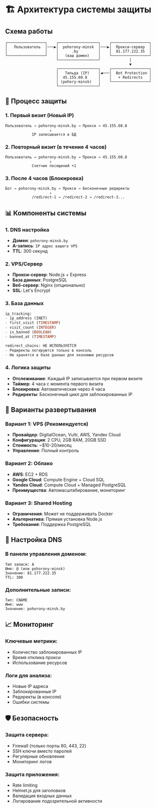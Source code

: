 # 🏗️ Архитектура системы защиты

## Схема работы

```
┌─────────────────┐    ┌──────────────────┐    ┌─────────────────┐
│   Пользователь  │───▶│  pohorony-minsk  │───▶│  Прокси-сервер  │
│                 │    │      .by         │    │  81.177.222.35  │
└─────────────────┘    │   (ваш домен)    │    └─────────────────┘
                       └──────────────────┘             │
                                                        ▼
                       ┌──────────────────┐    ┌─────────────────┐
                       │   Тильда (IP)    │◀───│  Bot Protection │
                       │  45.155.60.8     │    │   + Redirects   │
                       │ (pohory-minsk)   │    └─────────────────┘
                       └──────────────────┘
```

## 🔄 Процесс защиты

### 1. Первый визит (Новый IP)
```
Пользователь → pohorony-minsk.by → Прокси → 45.155.60.8
                    ↓
            IP записывается в БД
```

### 2. Повторный визит (в течение 4 часов)
```
Пользователь → pohorony-minsk.by → Прокси → 45.155.60.8
                    ↓
            Счетчик посещений +1
```

### 3. После 4 часов (Блокировка)
```
Бот → pohorony-minsk.by → Прокси → Бесконечные редиректы
                    ↓
            /redirect-1 → /redirect-2 → /redirect-3...
```

## 📊 Компоненты системы

### 1. DNS настройка
- **Домен**: `pohorony-minsk.by`
- **A-запись**: `IP адрес вашего VPS`
- **TTL**: 300 секунд

### 2. VPS/Сервер
- **Прокси-сервер**: Node.js + Express
- **База данных**: PostgreSQL
- **Веб-сервер**: Nginx (опционально)
- **SSL**: Let's Encrypt

### 3. База данных
```sql
ip_tracking:
- ip_address (INET)
- first_visit (TIMESTAMP)
- visit_count (INTEGER)
- is_banned (BOOLEAN)
- banned_at (TIMESTAMP)

redirect_chains: НЕ ИСПОЛЬЗУЕТСЯ
- Редиректы логируются только в консоль
- Не хранятся в базе данных для экономии ресурсов
```

### 4. Логика защиты
- **Отслеживание**: Каждый IP записывается при первом визите
- **Таймер**: 4 часа с момента первого визита
- **Блокировка**: Автоматическая через 4 часа
- **Редиректы**: Бесконечный цикл для заблокированных IP

## 🚀 Варианты развертывания

### Вариант 1: VPS (Рекомендуется)
- **Провайдер**: DigitalOcean, Vultr, AWS, Yandex Cloud
- **Конфигурация**: 2 CPU, 2GB RAM, 20GB SSD
- **Стоимость**: ~$10-20/месяц
- **Управление**: Полный контроль

### Вариант 2: Облако
- **AWS**: EC2 + RDS
- **Google Cloud**: Compute Engine + Cloud SQL
- **Yandex Cloud**: Compute Cloud + Managed PostgreSQL
- **Преимущества**: Автомасштабирование, мониторинг

### Вариант 3: Shared Hosting
- **Ограничения**: Может не поддерживать Docker
- **Альтернатива**: Прямая установка Node.js
- **Требования**: Поддержка PostgreSQL

## 🔧 Настройка DNS

### В панели управления доменом:
```
Тип записи: A
Имя: @ (или pohorony-minsk)
Значение: 81.177.222.35
TTL: 300
```

### Дополнительные записи:
```
Тип: CNAME
Имя: www
Значение: pohorony-minsk.by
```

## 📈 Мониторинг

### Ключевые метрики:
- Количество заблокированных IP
- Время отклика прокси
- Использование ресурсов

### Логи для анализа:
- Новые IP адреса
- Заблокированные IP
- Редиректы (в консоли)
- Ошибки системы

## 🛡️ Безопасность

### Защита сервера:
- Firewall (только порты 80, 443, 22)
- SSH ключи вместо паролей
- Регулярные обновления
- Мониторинг логов

### Защита приложения:
- Rate limiting
- Helmet.js для заголовков
- Валидация входных данных
- Логирование подозрительной активности
